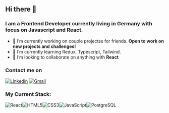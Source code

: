 ### <h2> Hi there 👋 </h2>

<h3> I am a Frontend Developer currently living in Germany with focus on Javascript and React. </h3>


<!--
**Mileristov/mileristov** is a ✨ _special_ ✨ repository because its `README.md` (this file) appears on your GitHub profile.

Here are some ideas to get you started:
-->

- 🔭 I’m currently working on couple projectss for friends. <b> Open to work on new projects and challenges! </b>
- 🌱 I’m currently learning Redux, Typescript, Tailwind.
- 👯 I’m looking to collaborate on anything with <b> React </b>


<h3> Contact me on </h3>

[<img align="" alt="Linkedin" src="https://img.shields.io/badge/LinkedIn-0077B5?style=for-the-badge&logo=linkedin&logoColor=white" />][Linkedin] [<img align="" alt="Gmail" src="https://img.shields.io/badge/Gmail-D14836?style=for-the-badge&logo=gmail&logoColor=white" />][Gmail]


[Linkedin]: https://www.linkedin.com/in/mile-ristov-898486235/
[Gmail]: mailto:mile.ristov12@gmail.com/


<h3> My Current Stack: </h3>

<img align="" alt="React" src="https://img.shields.io/badge/React-20232A?style=for-the-badge&logo=react&logoColor=61DAFB" /><img align="" alt="HTML5" src="https://img.shields.io/badge/HTML5-E34F26?style=for-the-badge&logo=html5&logoColor=white" /><img align="" alt="CSS3" src="https://img.shields.io/badge/CSS3-1572B6?style=for-the-badge&logo=css3&logoColor=white" /><img align="" alt="JavaScript" src="https://img.shields.io/badge/JavaScript-323330?style=for-the-badge&logo=javascript&logoColor=F7DF1E" /><img align="" alt="PostgreSQL" src="https://img.shields.io/badge/PostgreSQL-316192?style=for-the-badge&logo=postgresql&logoColor=white" />




